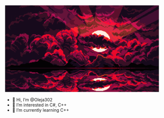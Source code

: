 ![Header](https://github.com/Oleja302/Oleja302/blob/main/pixel_art_clouds_Moon_reflection_dark_background_pixels_pixelated-1725333.jpg)

- 👋 Hi, I’m @Oleja302
- 👀 I’m interested in C#, C++
- 🌱 I’m currently learning C++

